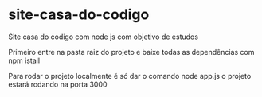 # site-casa-do-codigo
Site casa do codigo com node js com objetivo de estudos

Primeiro entre na pasta raiz do projeto e baixe todas as dependências com npm istall

Para rodar o projeto localmente é só dar o comando node app.js o projeto estará rodando na porta 3000
